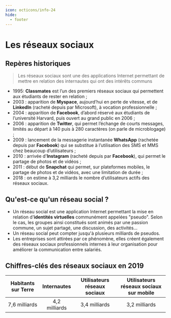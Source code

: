 ```yaml
---
icon: octicons/info-24
hide:
  - footer
---
```

# Les réseaux sociaux

## Repères historiques

> Les réseaux sociaux sont une des applications Internet permettant de mettre en relation des internautes qui ont des intérêts communs

- 1995: **Classmates** est l’un des premiers réseaux sociaux qui permettent aux étudiants de rester en relation ;
- 2003 : apparition de **Myspace**, aujourd’hui en perte de vitesse, et de **LinkedIn** (racheté depuis par Microsoft), à vocation professionnelle ;
- 2004 : apparition de **Facebook**, d’abord réservé aux étudiants de l’université Harvard, puis ouvert au grand public en 2006 ;
- 2006 : apparition de **Twitter**, qui permet l’échange de courts messages, limités au départ à 140 puis à 280 caractères (on parle de microblogage) ;
- 2009 : lancement de la messagerie instantanée **WhatsApp** (rachetée depuis par **Facebook**) qui se substitue à l’utilisation des SMS et MMS chez beaucoup d’utilisateurs ;
- 2010 : arrivée d'**Instagram** (racheté depuis par **Facebook**), qui permet le partage de photos et de vidéos ;
- 2011 : début de **Snapchat** qui permet, sur plateformes mobiles, le partage de photos et de vidéos, avec une limitation de durée ;
- 2018 : on estime à 3,2 milliards le nombre d’utilisateurs actifs des réseaux sociaux.

## Qu'est-ce qu'un réseau social ?

- Un réseau social est une application Internet permettant la mise en relation d'__identités virtuelles__ communément appelées "pseudo". Selon le cas, les groupes ainsi constitués sont animés par une passion commune, un sujet partagé, une discussion, des activités...
- Un réseau social peut compter jusqu'à plusieurs milliards de pseudos.
- Les entreprises sont attirées par ce phénomène, elles créent également des réseaux sociaux professionnels internes à leur organisation pour améliorer la communication entre salariés.

## Chiffres-clés des réseaux sociaux en 2019

| Habitants sur Terre |  Internautes  | Utilisateurs réseaux sociaux | Utilisateurs réseaux sociaux sur mobile |
| :-----------------: | :-----------: | :--------------------------: | :-------------------------------------: |
|    7,6 milliards    | 4,2 milliards |        3,4 milliards         |              3,2 milliards              |

